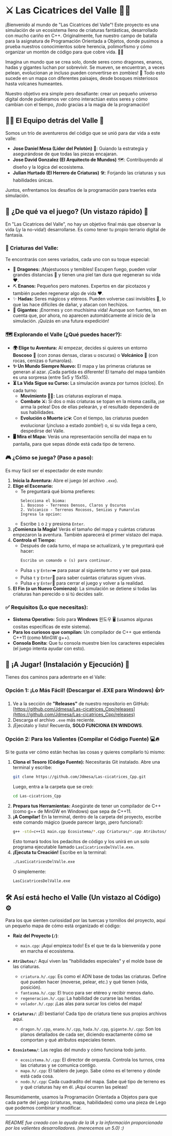 # ⚔️ Las Cicatrices del Valle 🌲🌋

¡Bienvenido al mundo de "Las Cicatrices del Valle"! Este proyecto es una simulación de un ecosistema lleno de criaturas fantásticas, desarrollado con mucho cariño en C++. Originalmente, fue nuestro campo de batalla para la asignatura de Programación Orientada a Objetos, donde pusimos a prueba nuestros conocimientos sobre herencia, polimorfismo y cómo organizar un montón de código para que cobre vida. 🧙‍♂️

Imagina un mundo que se crea solo, donde seres como dragones, enanos, hadas y gigantes luchan por sobrevivir. Se mueven, se encuentran, a veces pelean, evolucionan ¡e incluso pueden convertirse en zombies! 🧟 Todo esto sucede en un mapa con diferentes paisajes, desde bosques misteriosos hasta volcanes humeantes.

Nuestro objetivo era simple pero desafiante: crear un pequeño universo digital donde pudiéramos ver cómo interactúan estos seres y cómo cambian con el tiempo, ¡todo gracias a la magia de la programación!

## 🧑‍💻 El Equipo detrás del Valle 🤝

Somos un trío de aventureros del código que se unió para dar vida a este valle:

* **Jose Daniel Mesa (Líder del Pelotón)** 👑: Guiando la estrategia y asegurándose de que todas las piezas encajaran.
* **Jose David Gonzalez (El Arquitecto de Mundos)** 🗺️: Contribuyendo al diseño y la lógica del ecosistema.
* **Julian Hurtado (El Herrero de Criaturas)** 🛠️: Forjando las criaturas y sus habilidades únicas.

Juntos, enfrentamos los desafíos de la programación para traerles esta simulación.

## 📜 ¿De qué va el juego? (Un vistazo rápido) 👀

En "Las Cicatrices del Valle", no hay un objetivo final más que observar la vida (¡y la no-vida!) desarrollarse. Es como tener tu propio terrario digital de fantasía.

### 🐾 Criaturas del Valle:

Te encontrarás con seres variados, cada uno con su toque especial:

* 🐉 **Dragones:** ¡Majestuosos y temibles! Escupen fuego, pueden volar grandes distancias 💨 y tienen una piel tan dura que regeneran su vida ❤️.
* ⛏️ **Enanos:** Pequeños pero matones. Expertos en dar picotazos y también pueden regenerar algo de vida ❤️.
* ✨ **Hadas:** Seres mágicos y etéreos. Pueden volverse casi invisibles 👻, lo que las hace difíciles de dañar, y atacan con hechizos.
* 👣 **Gigantes:** ¡Enormes y con muchísima vida! Aunque son fuertes, ten en cuenta que, por ahora, no aparecen automáticamente al inicio de la simulación. ¡Quizás en una futura expedición!

### 🗺️ Explorando el Valle (¿Qué puedes hacer?):

* **🌍 Elige tu Aventura:** Al empezar, decides si quieres un entorno **Boscoso** 🌲 (con zonas densas, claras u oscuras) o **Volcánico** 🌋 (con rocas, cenizas o fumarolas).
* **✨ Un Mundo Siempre Nuevo:** El mapa y las primeras criaturas se generan al azar. ¡Cada partida es diferente! El tamaño del mapa también es una sorpresa (entre 5x5 y 15x15).
* **⏳ La Vida Sigue su Curso:** La simulación avanza por turnos (ciclos). En cada turno:
    * **Movimiento 🚶‍♀️:** Las criaturas exploran el mapa.
    * **Combate ⚔️:** Si dos o más criaturas se topan en la misma casilla, ¡se arma la pelea! Dos de ellas pelearán, y el resultado dependerá de sus habilidades.
    * **Evolución o Muerte 📈💀:** Con el tiempo, las criaturas pueden evolucionar (¡incluso a estado zombie!) o, si su vida llega a cero, despedirse del Valle.
* **🖥️ Mira el Mapa:** Verás una representación sencilla del mapa en tu pantalla, para que sepas dónde está cada tipo de terreno.

### 🎮 ¿Cómo se juega? (Paso a paso):

Es muy fácil ser el espectador de este mundo:

1.  **Inicia la Aventura:** Abre el juego (el archivo `.exe`).
2.  **Elige el Escenario:**
    * Te preguntará qué bioma prefieres:
        ```
        Selecciona el bioma:
        1. Boscoso - Terrenos Densos, Claros y Oscuros
        2. Volcanico - Terrenos Rocosos, Senizas y Fumarolas
        Ingresa la opcion:
        ```
    * Escribe `1` o `2` y presiona `Enter`.
3.  **¡Comienza la Magia!** Verás el tamaño del mapa y cuántas criaturas empezaron la aventura. También aparecerá el primer vistazo del mapa.
4.  **Controla el Tiempo:**
    * Después de cada turno, el mapa se actualizará, y te preguntará qué hacer:
        ```
        Escriba un comando o (s) para continuar.
        ```
    * Pulsa `s` y `Enter`➡️ para pasar al siguiente turno y ver qué pasa.
    * Pulsa `t` y `Enter`🔢 para saber cuántas criaturas siguen vivas.
    * Pulsa `e` y `Enter`🚪 para cerrar el juego y volver a la realidad.
5.  **El Fin (o un Nuevo Comienzo):** La simulación se detiene si todas las criaturas han perecido o si tú decides salir.

### ✅ Requisitos (Lo que necesitas):

* **Sistema Operativo:** Solo para **Windows** 윈도우 🖥️ (usamos algunas cositas específicas de este sistema).
* **Para los curiosos que compilan:** Un compilador de C++ que entienda C++11 (como MinGW g++).
* **Consola Bonita:** Que tu consola muestre bien los caracteres especiales (el juego intenta ayudar con esto).

## 🚀 ¡A Jugar! (Instalación y Ejecución) 🎉

Tienes dos caminos para adentrarte en el Valle:

### Opción 1: ¡Lo Más Fácil! (Descargar el .EXE para Windows) 👍✨

1.  Ve a la sección de **"Releases"** de nuestro repositorio en GitHub:
    [https://github.com/Jdmesa/Las-cicatrices_Cpp/releases](https://github.com/Jdmesa/Las-cicatrices_Cpp/releases)
2.  Descarga el archivo `.exe` más reciente.
3.  ¡Ejecútalo y listo! Recuerda, **SOLO FUNCIONA EN WINDOWS**.

### Opción 2: Para los Valientes (Compilar el Código Fuente) 💻🔥

Si te gusta ver cómo están hechas las cosas y quieres compilarlo tú mismo:

1.  **Clona el Tesoro (Código Fuente):**
    Necesitarás Git instalado. Abre una terminal y escribe:
    ```bash
    git clone https://github.com/Jdmesa/Las-cicatrices_Cpp.git
    ```
    Luego, entra a la carpeta que se creó:
    ```bash
    cd Las-cicatrices_Cpp
    ```
2.  **Prepara tus Herramientas:** Asegúrate de tener un compilador de C++ (como g++ de MinGW en Windows) que sepa de C++11.
3.  **¡A Compilar!**
    En la terminal, dentro de la carpeta del proyecto, escribe este comando mágico (puede parecer largo, ¡pero funciona!):
    ```bash
    g++ -std=c++11 main.cpp Ecosistema/*.cpp Criaturas/*.cpp Atributos/*.cpp -o LasCicatricesDelValle.exe
    ```
    Esto tomará todos los pedacitos de código y los unirá en un solo programa ejecutable llamado `LasCicatricesDelValle.exe`.
4.  **¡Ejecuta tu Creación!**
    Escribe en la terminal:
    ```bash
    ./LasCicatricesDelValle.exe
    ```
    O simplemente:
    ```bash
    LasCicatricesDelValle.exe
    ```

## 🛠️ Así está hecho el Valle (Un vistazo al Código) ⚙️

Para los que sienten curiosidad por las tuercas y tornillos del proyecto, aquí un pequeño mapa de cómo está organizado el código:

* **Raíz del Proyecto (`/`)**:
    * `main.cpp`: ¡Aquí empieza todo! Es el que te da la bienvenida y pone en marcha el ecosistema.

* **`Atributos/`**: Aquí viven las "habilidades especiales" y el molde base de las criaturas.
    * `criatura.h/.cpp`: Es como el ADN base de todas las criaturas. Define qué pueden hacer (moverse, pelear, etc.) y qué tienen (vida, posición).
    * `fantasma.h/.cpp`: El truco para ser etéreo y recibir menos daño.
    * `regeneracion.h/.cpp`: La habilidad de curarse las heridas.
    * `volador.h/.cpp`: ¡Las alas para surcar los cielos del mapa!

* **`Criaturas/`**: ¡El bestiario! Cada tipo de criatura tiene sus propios archivos aquí.
    * `dragon.h/.cpp`, `enano.h/.cpp`, `hada.h/.cpp`, `gigante.h/.cpp`: Son los planos detallados de cada ser, diciendo exactamente cómo se comportan y qué atributos especiales tienen.

* **`Ecosistema/`**: Las reglas del mundo y cómo funciona todo junto.
    * `ecosistema.h/.cpp`: El director de orquesta. Controla los turnos, crea las criaturas y se comunica contigo.
    * `mapa.h/.cpp`: El tablero de juego. Sabe cómo es el terreno y dónde está cada cosa.
    * `nodo.h/.cpp`: Cada cuadradito del mapa. Sabe qué tipo de terreno es y qué criaturas hay en él. ¡Aquí ocurren las peleas!

Resumidamente, usamos la Programación Orientada a Objetos para que cada parte del juego (criaturas, mapa, habilidades) como una pieza de Lego que podemos combinar y modificar.

---
*README fue creado con la ayuda de la IA y la información proporcionada por los valientes desarrolladores. (merecemos un 5.0) :)*
